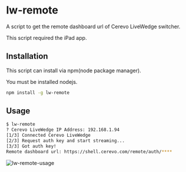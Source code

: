 lw-remote
====
A script to get the remote dashboard url of Cerevo LiveWedge switcher.

This script required the iPad app.


Installation
----
This script can install via npm(node package manager).

You must be installed nodejs.

```sh
npm install -g lw-remote
```


Usage
----
```sh
$ lw-remote
? Cerevo LiveWedge IP Address: 192.168.1.94
[1/3] Connected Cerevo LiveWedge
[2/3] Request auth key and start streaming...
[3/3] Got auth key!
Remote dashboard url: https://shell.cerevo.com/remote/auth/****
```

![lw-remote-usage](docs/lw-remote.gif)
